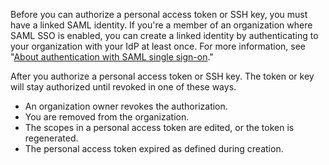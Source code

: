 Before you can authorize a personal access token or SSH key, you must have a linked SAML identity. If you're a member of an organization where SAML SSO is enabled, you can create a linked identity by authenticating to your organization with your IdP at least once. For more information, see "[About authentication with SAML single sign-on](/authentication/authenticating-with-saml-single-sign-on/about-authentication-with-saml-single-sign-on)."

After you authorize a personal access token or SSH key. The token or key will stay authorized until revoked in one of these ways.
- An organization owner revokes the authorization.
- You are removed from the organization.
- The scopes in a personal access token are edited, or the token is regenerated.
- The personal access token expired as defined during creation.
